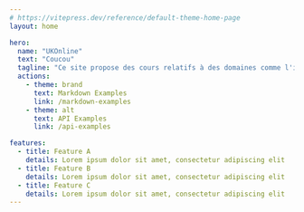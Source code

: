 ```yaml
---
# https://vitepress.dev/reference/default-theme-home-page
layout: home

hero:
  name: "UKOnline"
  text: "Coucou"
  tagline: "Ce site propose des cours relatifs à des domaines comme l'informatique, les mathématiques, etc. Ils sont accompagnés de ressources tel que des exercices et projets."
  actions:
    - theme: brand
      text: Markdown Examples
      link: /markdown-examples
    - theme: alt
      text: API Examples
      link: /api-examples

features:
  - title: Feature A
    details: Lorem ipsum dolor sit amet, consectetur adipiscing elit
  - title: Feature B
    details: Lorem ipsum dolor sit amet, consectetur adipiscing elit
  - title: Feature C
    details: Lorem ipsum dolor sit amet, consectetur adipiscing elit
---
```


